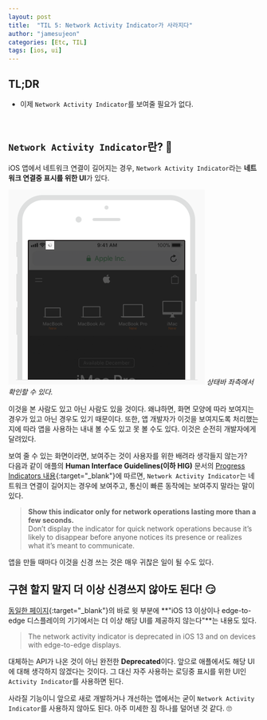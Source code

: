 ```yaml
---
layout: post
title:  "TIL 5: Network Activity Indicator가 사라지다"
author: "jamesujeon"
categories: [Etc, TIL]
tags: [ios, ui]
---
```


## TL;DR

- 이제 `Network Activity Indicator`를 보여줄 필요가 없다.

<br>

## `Network Activity Indicator`란? 🤔

iOS 앱에서 네트워크 연결이 길어지는 경우, `Network Activity Indicator`라는 **네트워크 연결중 표시를 위한 UI**가 있다.

![Network Activity Indicator](assets/network_activity_indicator.png)
*상태바 좌측에서 확인할 수 있다.*

이것을 본 사람도 있고 아닌 사람도 있을 것이다.
왜냐하면, 화면 모양에 따라 보여지는 경우가 있고 아닌 경우도 있기 때문이다.
또한, 앱 개발자가 이것을 보여지도록 처리했는지에 따라 앱을 사용하는 내내 볼 수도 있고 못 볼 수도 있다.
이것은 순전히 개발자에게 달려있다.

보여 줄 수 있는 화면이라면, 보여주는 것이 사용자를 위한 배려라 생각들지 않는가?  
다음과 같이 애플의 **Human Interface Guidelines(이하 HIG)** 문서의
[Progress Indicators 내용][HIG Progress Indicators]{:target="_blank"}에 따르면,
`Network Activity Indicator`는 네트워크 연결이 길어지는 경우에 보여주고,
통신이 빠른 동작에는 보여주지 말라는 말이 있다.

> **Show this indicator only for network operations lasting more than a few seconds.**  
> Don’t display the indicator for quick network operations
> because it’s likely to disappear before anyone notices its presence
> or realizes what it’s meant to communicate.

앱을 만들 때마다 이것을 신경 쓰는 것은 매우 귀찮은 일이 될 수도 있다.

## 구현 할지 말지 더 이상 신경쓰지 않아도 된다! 😏

[동일한 페이지][HIG Progress Indicators]{:target="_blank"}의 바로 윗 부분에
**"iOS 13 이상이나 edge-to-edge 디스플레이의 기기에서는 더 이상 해당 UI를 제공하지 않는다"**는 내용도 있다.

> The network activity indicator is deprecated in iOS 13 and on devices with edge-to-edge displays.

대체하는 API가 나온 것이 아닌 완전한 **Deprecated**이다.
앞으로 애플에서도 해당 UI에 대해 생각하지 않겠다는 것이다.
그 대신 자주 사용하는 로딩중 표시를 위한 UI인 `Activity Indicator`를 사용하면 된다.

사라질 기능이니 앞으로 새로 개발하거나 개선하는 앱에서는 굳이 `Network Activity Indicator`를 사용하지 않아도 된다.
아주 미세한 짐 하나를 덜어낸 것 같다. 🙄

[HIG Progress Indicators]: https://developer.apple.com/design/human-interface-guidelines/ios/controls/progress-indicators/
